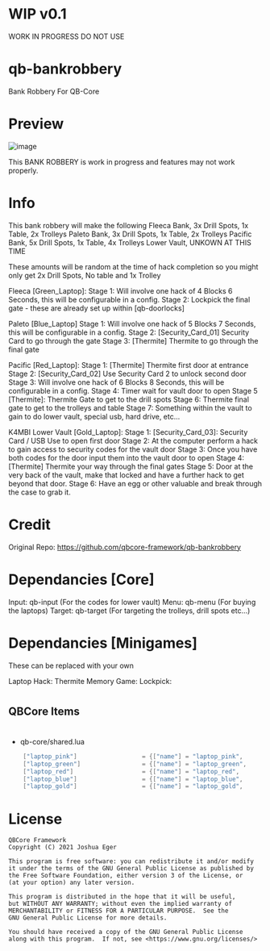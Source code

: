 # WIP v0.1
WORK IN PROGRESS DO NOT USE

# qb-bankrobbery
Bank Robbery For QB-Core

# Preview
![image]()

This BANK ROBBERY is work in progress and features may not work properly. 

# Info
This bank robbery will make the following
Fleeca Bank, 3x Drill Spots, 1x Table, 2x Trolleys
Paleto Bank, 3x Drill Spots, 1x Table, 2x Trolleys
Pacific Bank, 5x Drill Spots, 1x Table, 4x Trolleys
Lower Vault, UNKOWN AT THIS TIME

These amounts will be random at the time of hack completion so you might only get 2x Drill Spots, No table and 1x Trolley

Fleeca [Green_Laptop]:
Stage 1:
Will involve one hack of 4 Blocks 6 Seconds, this will be configurable in a config.
Stage 2:
Lockpick the final gate - these are already set up within [qb-doorlocks]

Paleto [Blue_Laptop]
Stage 1:
Will involve one hack of 5 Blocks 7 Seconds, this will be configurable in a config.
Stage 2: [Security_Card_01]
Security Card to go through the gate
Stage 3: [Thermite]
Thermite to go through the final gate

Pacific [Red_Laptop]:
Stage 1: [Thermite]
Thermite first door at entrance
Stage 2: [Security_Card_02]
Use Security Card 2 to unlock second door
Stage 3:
Will involve one hack of 6 Blocks 8 Seconds, this will be configurable in a config.
Stage 4:
Timer wait for vault door to open
Stage 5 [Thermite]:
Thermite Gate to get to the drill spots
Stage 6:
Thermite final gate to get to the trolleys and table
Stage 7:
Something within the vault to gain to do lower vault, special usb, hard drive, etc...

K4MBI Lower Vault [Gold_Laptop]:
Stage 1: [Security_Card_03]:
Security Card / USB Use to open first door
Stage 2:
At the computer perform a hack to gain access to security codes for the vault door
Stage 3:
Once you have both codes for the door input them into the vault door to open
Stage 4: [Thermite]
Thermite your way through the final gates
Stage 5:
Door at the very back of the vault, make that locked and have a further hack to get beyond that door.
Stage 6:
Have an egg or other valuable and break through the case to grab it.

# Credit
Original Repo: https://github.com/qbcore-framework/qb-bankrobbery

# Dependancies [Core]
Input: qb-input (For the codes for lower vault)
Menu: qb-menu (For buying the laptops)
Target: qb-target (For targeting the trolleys, drill spots etc...)

# Dependancies [Minigames]
These can be replaced with your own

Laptop Hack: 
Thermite Memory Game: 
Lockpick: 

#
## QBCore Items
#
- qb-core/shared.lua

```lua
	["laptop_pink"] 		 	     = {["name"] = "laptop_pink", 					["label"] = "Pink Laptop", 				["weight"] = 15000, 	    ["type"] = "item", 		["image"] = "laptop_pink.png", 			["unique"] = true, 		["useable"] = true, 	["shouldClose"] = true,	   ["combinable"] = nil,   ["description"] = "A security Laptop"},
	["laptop_green"] 		 	     = {["name"] = "laptop_green", 					["label"] = "Green Laptop", 			["weight"] = 15000, 	    ["type"] = "item", 		["image"] = "laptop_green.png", 		["unique"] = true, 		["useable"] = true, 	["shouldClose"] = true,	   ["combinable"] = nil,   ["description"] = "A security Laptop"},
	["laptop_red"] 		 	     	 = {["name"] = "laptop_red", 					["label"] = "Red Laptop", 				["weight"] = 15000, 	    ["type"] = "item", 		["image"] = "laptop_red.png", 			["unique"] = true, 		["useable"] = true, 	["shouldClose"] = true,	   ["combinable"] = nil,   ["description"] = "A security Laptop"},
	["laptop_blue"] 				 = {["name"] = "laptop_blue", 			  	  	["label"] = "Blue Laptop", 				["weight"] = 15000, 		["type"] = "item", 		["image"] = "laptop_blue.png", 			["unique"] = true, 		["useable"] = true, 	["shouldClose"] = true,	   ["combinable"] = nil,   ["description"] = "A security Laptop"},
	["laptop_gold"] 			 	 = {["name"] = "laptop_gold", 			  		["label"] = "Gold Laptop", 				["weight"] = 15000, 		["type"] = "item", 		["image"] = "laptop_gold.png", 			["unique"] = true, 		["useable"] = true, 	["shouldClose"] = true,	   ["combinable"] = nil,   ["description"] = "A security Laptop"},
```

# License

    QBCore Framework
    Copyright (C) 2021 Joshua Eger

    This program is free software: you can redistribute it and/or modify
    it under the terms of the GNU General Public License as published by
    the Free Software Foundation, either version 3 of the License, or
    (at your option) any later version.

    This program is distributed in the hope that it will be useful,
    but WITHOUT ANY WARRANTY; without even the implied warranty of
    MERCHANTABILITY or FITNESS FOR A PARTICULAR PURPOSE.  See the
    GNU General Public License for more details.

    You should have received a copy of the GNU General Public License
    along with this program.  If not, see <https://www.gnu.org/licenses/>